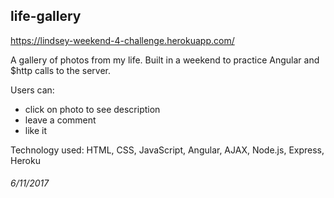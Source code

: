 ## life-gallery

https://lindsey-weekend-4-challenge.herokuapp.com/

A gallery of photos from my life. Built in a weekend to practice Angular and $http calls to the server.

Users can:
- click on photo to see description
- leave a comment
- like it

Technology used: HTML, CSS, JavaScript, Angular, AJAX, Node.js, Express, Heroku

###### 6/11/2017
